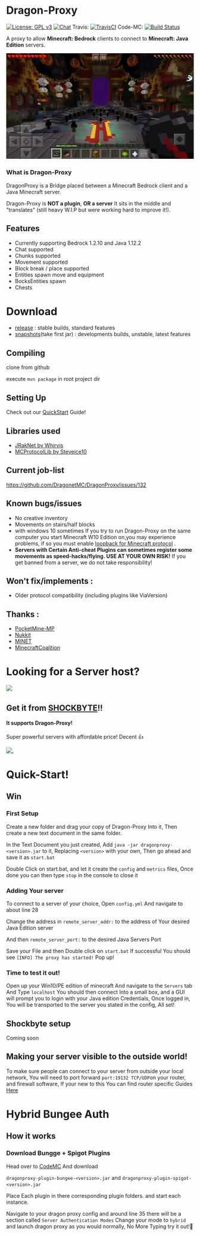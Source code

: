 
# **Dragon-Proxy**

[![License: GPL v3](https://img.shields.io/badge/License-GPL%20v3-blue.svg)](http://www.gnu.org/licenses/gpl-3.0)
[![Chat](https://img.shields.io/badge/chat-on%20discord-7289da.svg)](https://discord.gg/CmkxTz2)
Travis: [![TravisCI](https://travis-ci.org/DragonetMC/DragonProxy.svg?branch=master)](https://travis-ci.org/DragonetMC/DragonProxy)
Code-MC: [![Build Status](https://ci.codemc.org/buildStatus/icon?job=DragonetMC/DragonProxy)](https://ci.codemc.org/job/DragonetMC/job/DragonProxy/)


A proxy to allow **Minecraft: Bedrock** clients to connect to **Minecraft: Java Edition** servers.

![Screenshot](https://github.com/DragonetMC/DragonProxy/raw/master/screenshots/hypixel.png)

### What is Dragon-Proxy
DragonProxy is a Bridge placed between a Minecraft Bedrock client and a Java Minecraft server.

Dragon-Proxy is __NOT a plugin__, __OR a server__ It sits in the middle and "translates" (still heavy W.I.P but were working hard to improve it!).

## Features
- Currently supporting Bedrock 1.2.10 and Java 1.12.2
- Chat supported
- Chunks supported
- Movement supported
- Block break / place supported
- Entities spawn move and equipment
- BocksEntities spawn
- Chests




# Download
 - [release](https://github.com/DragonetMC/DragonProxy/releases) : stable builds, standard features
 - [snapshots](https://ci.codemc.org/job/DragonetMC/job/DragonProxy/lastSuccessfulBuild/artifact/proxy/target/)(take first jar) : developments builds, unstable, latest features

## Compiling
clone from github

execute `mvn package` in root project dir

## Setting Up
Check out our [QuickStart](https://github.com/abelj001/DragonProxy/blob/master/README.md#quick-start) Guide!


## Libraries used
* [JRakNet by Whirvis](https://github.com/JRakNet/JRakNet)
* [MCProtocolLib by Steveice10](https://github.com/Steveice10/MCProtocolLib)


## Current job-list 
https://github.com/DragonetMC/DragonProxy/issues/132

## Known bugs/issues
 - No creative inventory
 - Movements on stairs/half blocks
 - with windows 10 sometimes If you try to run Dragon-Proxy on the same computer you start Minecraft W10 Edition on,you may experience problems, if so you must enable [loopback for Minecraft protocol](http://pmmp.readthedocs.io/en/rtfd/faq/connecting/win10localhostcantconnect.html) .
 - __Servers with Certain Anti-cheat Plugins can sometimes register some movements as speed-hacks/flying. **USE AT YOUR OWN RISK!**__
If you get banned from a server, we do not take responsibility!


## Won't fix/implements :
 - Older protocol compatibility (including plugins like ViaVersion)


## Thanks :
* [PocketMine-MP](https://github.com/pmmp/PocketMine-MP)
* [Nukkit](https://github.com/NukkitX/Nukkit)
* [MINET](https://github.com/NiclasOlofsson/MiNET)
* [MinecraftCoalition](http://wiki.vg)

# Looking for a Server host?
[![](https://shockbyte.com/assets/img/logo-2017.png)](https://shockbyte.com/partner/dragonet)
## Get it from [SHOCKBYTE](https://shockbyte.com/partner/dragonet)!! 
#### It supports Dragon-Proxy!
Super powerful servers with affordable price! Decent 👍  

![,](http://www.solidbackgrounds.com/images/2560x1440/2560x1440-white-solid-color-background.jpg)




# Quick-Start!

 ## **Win**

 ### **First Setup**

   Create a new folder and drag your copy of Dragon-Proxy Into it, Then create a new text document in the same folder.

   In the Text Document you just created, Add `java -jar dragonproxy-<version>.jar` to it, Replacing `<version>` with your own, Then go ahead and save it as `start.bat` 

   Double Click on start.bat, and let it create the `config` and `metrics` files, Once done you can then type `stop` in the console to close it

 ### **Adding Your server**

   To connect to a server of your choice, Open `config.yml` And navigate to about line 28 

   Change the address in  `remote_server_addr:` to the address of Your desired Java Edition server

   And then `remote_server_port:` to the desired  Java Servers Port

   Save your File and then Double click on `start.bat` If successful You should see `[INFO] The proxy has started!` Pop up!
    
   ### **Time to test it out!**    
Open up your Win10/PE edition of minecraft And navigate to the `Servers` tab And Type `localhost` You should then connect Into a small box, and a GUI will prompt you to login with your Java edition Credentials, Once logged in, You will be transported to the server you stated in the config, All set! 

## **Shockbyte setup**
Coming soon


##  **Making your server visible to the outside world!**
 To make sure people can connect to your server from outside your local network, You will need to port forward `port:19132 TCP/UDP`on your router, and firewall software, If your new to this You can find router specific Guides [Here](https://portforward.com/router.htm)


# Hybrid Bungee Auth

## How it works
<Hoverepic please explain>
  
  ### Download Bungge + Spigot Plugins
  
   Head over to [CodeMC](https://ci.codemc.org/job/DragonetMC/job/DragonProxy/) And download 
  
  `dragonproxy-plugin-bungee-<version>.jar` and `dragonproxy-plugin-spigot-<version>.jar`
  
  Place Each plugin in there corresponding  plugin folders. and start each instance. 
  
  Navigate to your dragon proxy config and around line 35 there will be a section called `Server Authentication Modes` Change your mode   to `hybrid` and launch dragon proxy as you would normally, No More Typing try it out!🍪
  
